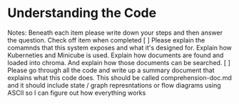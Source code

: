 # Understanding the Code
Notes: Beneath each item please write down your steps and then answer the question. Check off item when completed
[ ] Please explain the comamnds that this system exposes and what it's designed for. Explain how Kuberneties and Minicube is used. Explain how documents are found and loaded into chroma. And explain how those documents can be searched.
[ ] Please go through all the code and write up a summary document that explains what this code does. This should be called comprehension-doc.md and it should include state / graph represntations or flow diagrams using ASCII so I can figure out how everything works
